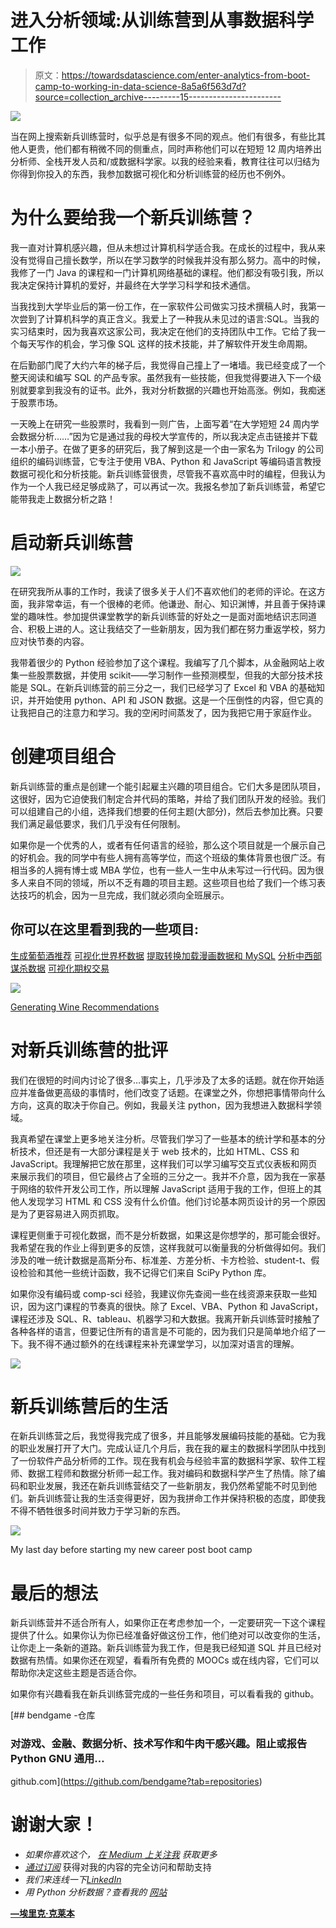 # 进入分析领域:从训练营到从事数据科学工作

> 原文：<https://towardsdatascience.com/enter-analytics-from-boot-camp-to-working-in-data-science-8a5a6f563d7d?source=collection_archive---------15----------------------->

![](img/9b6d427d89a92b0c16d1b8c512ec280f.png)

当在网上搜索新兵训练营时，似乎总是有很多不同的观点。他们有很多，有些比其他人更贵，他们都有稍微不同的侧重点，同时声称他们可以在短短 12 周内培养出分析师、全栈开发人员和/或数据科学家。以我的经验来看，教育往往可以归结为你得到你投入的东西，我参加数据可视化和分析训练营的经历也不例外。

# 为什么要给我一个新兵训练营？

我一直对计算机感兴趣，但从未想过计算机科学适合我。在成长的过程中，我从来没有觉得自己擅长数学，所以在学习数学的时候我并没有那么努力。高中的时候，我修了一门 Java 的课程和一门计算机网络基础的课程。他们都没有吸引我，所以我决定保持计算机的爱好，并最终在大学学习科学和技术通信。

当我找到大学毕业后的第一份工作，在一家软件公司做实习技术撰稿人时，我第一次尝到了计算机科学的真正含义。我爱上了一种我从未见过的语言:SQL。当我的实习结束时，因为我喜欢这家公司，我决定在他们的支持团队中工作。它给了我一个每天写作的机会，学习像 SQL 这样的技术技能，并了解软件开发生命周期。

在后勤部门爬了大约六年的梯子后，我觉得自己撞上了一堵墙。我已经变成了一个整天阅读和编写 SQL 的产品专家。虽然我有一些技能，但我觉得要进入下一个级别就要拿到我没有的证书。此外，我对分析数据的兴趣也开始高涨。例如，我痴迷于股票市场。

一天晚上在研究一些股票时，我看到一则广告，上面写着“在大学短短 24 周内学会数据分析……”因为它是通过我的母校大学宣传的，所以我决定点击链接并下载一本小册子。在做了更多的研究后，我了解到这是一个由一家名为 Trilogy 的公司组织的编码训练营，它专注于使用 VBA、Python 和 JavaScript 等编码语言教授数据可视化和分析技能。新兵训练营很贵，尽管我不喜欢高中时的编程，但我认为作为一个人我已经足够成熟了，可以再试一次。我报名参加了新兵训练营，希望它能带我走上数据分析之路！

# **启动新兵训练营**

![](img/73d1b0cd8212d11f29e26407205d47eb.png)

在研究我所从事的工作时，我读了很多关于人们不喜欢他们的老师的评论。在这方面，我非常幸运，有一个很棒的老师。他谦逊、耐心、知识渊博，并且善于保持课堂的趣味性。参加提供课堂教学的新兵训练营的好处之一是面对面地结识志同道合、积极上进的人。这让我结交了一些新朋友，因为我们都在努力重返学校，努力应对快节奏的内容。

我带着很少的 Python 经验参加了这个课程。我编写了几个脚本，从金融网站上收集一些股票数据，并使用 scikit——学习制作一些预测模型，但我的大部分技术技能是 SQL。在新兵训练营的前三分之一，我们已经学习了 Excel 和 VBA 的基础知识，并开始使用 python、API 和 JSON 数据。这是一个压倒性的内容，但它真的让我把自己的注意力和学习。我的空闲时间蒸发了，因为我把它用于家庭作业。

# 创建项目组合

新兵训练营的重点是创建一个能引起雇主兴趣的项目组合。它们大多是团队项目，这很好，因为它迫使我们制定合并代码的策略，并给了我们团队开发的经验。我们可以组建自己的小组，选择我们想要的任何主题(大部分)，然后去参加比赛。只要我们满足最低要求，我们几乎没有任何限制。

如果你是一个优秀的人，或者有任何语言的经验，那么这个项目就是一个展示自己的好机会。我的同学中有些人拥有高等学位，而这个班级的集体背景也很广泛。有相当多的人拥有博士或 MBA 学位，也有一些人一生中从未写过一行代码。因为很多人来自不同的领域，所以不乏有趣的项目主题。这些项目也给了我们一个练习表达技巧的机会，因为一旦完成，我们就必须向全班展示。

## 你可以在这里看到我的一些项目:

[生成葡萄酒推荐](http://robotsdodream.com)
[可视化世界杯数据](https://world-cup-fifa-soccer.herokuapp.com/)
[提取转换加载漫画数据和 MySQL](https://bendgame.github.io/Etl_project/index_etl.html)
[分析中西部谋杀数据](https://github.com/bendgame/Project-one)
[可视化期权交易](https://bendgame.github.io/hw11/lp)

![](img/5772f34b9efcb98e691b7e88b76ac76d.png)

[Generating Wine Recommendations](http://robotsdodream.com)

# 对新兵训练营的批评

我们在很短的时间内讨论了很多…事实上，几乎涉及了太多的话题。就在你开始适应并准备做更高级的事情时，他们改变了话题。在课堂之外，你想把事情带向什么方向，这真的取决于你自己。例如，我最关注 python，因为我想进入数据科学领域。

我真希望在课堂上更多地关注分析。尽管我们学习了一些基本的统计学和基本的分析技术，但还是有一大部分课程是关于 web 技术的，比如 HTML、CSS 和 JavaScript。我理解把它放在那里，这样我们可以学习编写交互式仪表板和网页来展示我们的项目，但它最终占了全班的三分之一。我并不介意，因为我在一家基于网络的软件开发公司工作，所以理解 JavaScript 适用于我的工作，但班上的其他人发现学习 HTML 和 CSS 没有什么价值。他们讨论基本网页设计的另一个原因是为了更容易进入网页抓取。

课程更侧重于可视化数据，而不是分析数据，如果这是你想学的，那可能会很好。我希望在我的作业上得到更多的反馈，这样我就可以衡量我的分析做得如何。我们涉及的唯一统计数据是高斯分布、标准差、方差分析、卡方检验、student-t、假设检验和其他一些统计函数，我不记得它们来自 SciPy Python 库。

如果你没有编码或 comp-sci 经验，我建议你先查阅一些在线资源来获取一些知识，因为这门课程的节奏真的很快。除了 Excel、VBA、Python 和 JavaScript，课程还涉及 SQL、R、tableau、机器学习和大数据。我离开新兵训练营时接触了各种各样的语言，但要记住所有的语言是不可能的，因为我们只是简单地介绍了一下。我不得不通过额外的在线课程来补充课堂学习，以加深对语言的理解。

![](img/7236acad93b09e904036e5c5a2a01043.png)

# 新兵训练营后的生活

在新兵训练营之后，我觉得我完成了很多，并且能够发展编码技能的基础。它为我的职业发展打开了大门。完成认证几个月后，我在我的雇主的数据科学团队中找到了一份软件产品分析师的工作。现在我有机会与经验丰富的数据科学家、软件工程师、数据工程师和数据分析师一起工作。我对编码和数据科学产生了热情。除了编码和职业发展，我还在新兵训练营结交了一些新朋友，我仍然希望能不时见到他们。新兵训练营让我的生活变得更好，因为我拼命工作并保持积极的态度，即使我不得不牺牲很多时间并致力于学习新的东西。

![](img/6f5ffdc36a016e001754c744b452df60.png)

My last day before starting my new career post boot camp

# 最后的想法

新兵训练营并不适合所有人，如果你正在考虑参加一个，一定要研究一下这个课程提供了什么。如果你认为你已经准备好做这份工作，他们绝对可以改变你的生活，让你走上一条新的道路。新兵训练营为我工作，但是我已经知道 SQL 并且已经对数据有热情。如果你还在观望，看看所有免费的 MOOCs 或在线内容，它们可以帮助你决定这些主题是否适合你。

如果你有兴趣看我在新兵训练营完成的一些任务和项目，可以看看我的 github。

[](https://github.com/bendgame?tab=repositories) [## bendgame -仓库

### 对游戏、金融、数据分析、技术写作和牛肉干感兴趣。阻止或报告 Python GNU 通用…

github.com](https://github.com/bendgame?tab=repositories) 

# 谢谢大家！

*   *如果你喜欢这个，* [*在 Medium 上关注我*](https://medium.com/@erickleppen) *获取更多*
*   [*通过订阅*](https://erickleppen.medium.com/membership) 获得对我的内容的完全访问和帮助支持
*   *我们来连线一下*[*LinkedIn*](https://www.linkedin.com/in/erickleppen01/)
*   *用 Python 分析数据？查看我的* [*网站*](https://pythondashboards.com/)

[**—埃里克·克莱本**](http://pythondashboards.com/)